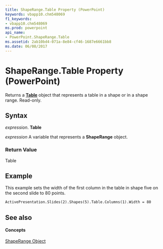 ```yaml
---
title: ShapeRange.Table Property (PowerPoint)
keywords: vbapp10.chm548069
f1_keywords:
- vbapp10.chm548069
ms.prod: powerpoint
api_name:
- PowerPoint.ShapeRange.Table
ms.assetid: 2ab10bd4-071a-8e84-cf46-1687e6661bb8
ms.date: 06/08/2017
---
```



# ShapeRange.Table Property (PowerPoint)

Returns a  **[Table](PowerPoint.Table.md)** object that represents a table in a shape or in a shape range. Read-only.


## Syntax

 _expression_. **Table**

 _expression_ A variable that represents a **ShapeRange** object.


### Return Value

Table


## Example

This example sets the width of the first column in the table in shape five on the second slide to 80 points.


```vb
ActivePresentation.Slides(2).Shapes(5).Table.Columns(1).Width = 80
```


## See also


#### Concepts


[ShapeRange Object](PowerPoint.ShapeRange.md)

